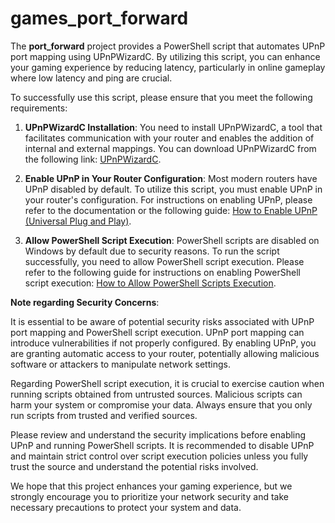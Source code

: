 # games_port_forward

The **port_forward** project provides a PowerShell script that automates UPnP port mapping using UPnPWizardC. By utilizing this script, you can enhance your gaming experience by reducing latency, particularly in online gameplay where low latency and ping are crucial.

To successfully use this script, please ensure that you meet the following requirements:

1. **UPnPWizardC Installation**: You need to install UPnPWizardC, a tool that facilitates communication with your router and enables the addition of internal and external mappings. You can download UPnPWizardC from the following link: [UPnPWizardC](https://www.xldevelopment.net/upnpwiz.php).

2. **Enable UPnP in Your Router Configuration**: Most modern routers have UPnP disabled by default. To utilize this script, you must enable UPnP in your router's configuration. For instructions on enabling UPnP, please refer to the documentation or the following guide: [How to Enable UPnP (Universal Plug and Play)](https://appuals.com/how-to-enable-upnp-universal-plug-n-play/).

3. **Allow PowerShell Script Execution**: PowerShell scripts are disabled on Windows by default due to security reasons. To run the script successfully, you need to allow PowerShell script execution. Please refer to the following guide for instructions on enabling PowerShell script execution: [How to Allow PowerShell Scripts Execution](https://superuser.com/questions/106360/how-to-enable-execution-of-powershell-scripts).

**Note regarding Security Concerns**:

It is essential to be aware of potential security risks associated with UPnP port mapping and PowerShell script execution. UPnP port mapping can introduce vulnerabilities if not properly configured. By enabling UPnP, you are granting automatic access to your router, potentially allowing malicious software or attackers to manipulate network settings.

Regarding PowerShell script execution, it is crucial to exercise caution when running scripts obtained from untrusted sources. Malicious scripts can harm your system or compromise your data. Always ensure that you only run scripts from trusted and verified sources.

Please review and understand the security implications before enabling UPnP and running PowerShell scripts. It is recommended to disable UPnP and maintain strict control over script execution policies unless you fully trust the source and understand the potential risks involved.

We hope that this project enhances your gaming experience, but we strongly encourage you to prioritize your network security and take necessary precautions to protect your system and data.
